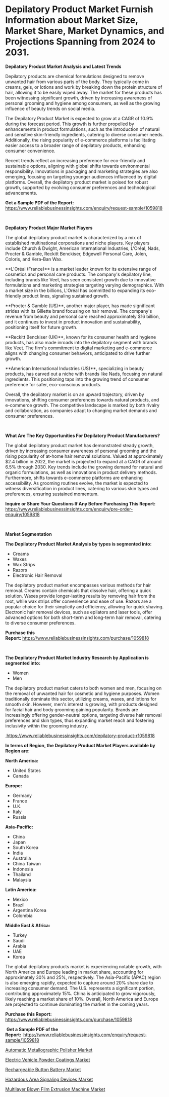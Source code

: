 <p><h1>Depilatory Product Market Furnish Information about Market Size, Market Share, Market Dynamics, and Projections Spanning from 2024 to 2031.</h1></p><p><strong>Depilatory Product Market Analysis and Latest Trends</strong></p>
<p><p>Depilatory products are chemical formulations designed to remove unwanted hair from various parts of the body. They typically come in creams, gels, or lotions and work by breaking down the protein structure of hair, allowing it to be easily wiped away. The market for these products has been witnessing significant growth, driven by increasing awareness of personal grooming and hygiene among consumers, as well as the growing influence of beauty trends on social media.</p><p>The Depilatory Product Market is expected to grow at a CAGR of 10.9% during the forecast period. This growth is further propelled by enhancements in product formulations, such as the introduction of natural and sensitive skin-friendly ingredients, catering to diverse consumer needs. Additionally, the rising popularity of e-commerce platforms is facilitating easier access to a broader range of depilatory products, enhancing consumer convenience.</p><p>Recent trends reflect an increasing preference for eco-friendly and sustainable options, aligning with global shifts towards environmental responsibility. Innovations in packaging and marketing strategies are also emerging, focusing on targeting younger audiences influenced by digital platforms. Overall, the depilatory product market is poised for robust growth, supported by evolving consumer preferences and technological advancements.</p></p>
<p><strong>Get a Sample PDF of the Report:&nbsp;</strong> <a href="https://www.reliablebusinessinsights.com/enquiry/request-sample/1059818?utm_campaign=97&utm_medium=2&utm_source=Github&utm_content=ia&utm_term=07122024&utm_id=depilatory-product">https://www.reliablebusinessinsights.com/enquiry/request-sample/1059818</a></p>
<p>&nbsp;</p>
<p><strong>Depilatory Product Major Market Players</strong></p>
<p><p>The global depilatory product market is characterized by a mix of established multinational corporations and niche players. Key players include Church & Dwight, American International Industries, L'Oréal, Nads, Procter & Gamble, Reckitt Benckiser, Edgewell Personal Care, Jolen, Coloris, and Kera-Ban Wax. </p><p>**L'Oréal (France)** is a market leader known for its extensive range of cosmetics and personal care products. The company's depilatory line, including brands like Veet, has seen consistent growth due to innovative formulations and marketing strategies targeting varying demographics. With a market size in the billions, L'Oréal has committed to expanding its eco-friendly product lines, signaling sustained growth.</p><p>**Procter & Gamble (US)**, another major player, has made significant strides with its Gillette brand focusing on hair removal. The company's revenue from beauty and personal care reached approximately $16 billion, and it continues to invest in product innovation and sustainability, positioning itself for future growth.</p><p>**Reckitt Benckiser (UK)**, known for its consumer health and hygiene products, has also made inroads into the depilatory segment with brands like Veet. The firm's commitment to digital marketing and e-commerce aligns with changing consumer behaviors, anticipated to drive further growth.</p><p>**American International Industries (US)**, specializing in beauty products, has carved out a niche with brands like Nads, focusing on natural ingredients. This positioning taps into the growing trend of consumer preference for safer, eco-conscious products.</p><p>Overall, the depilatory market is on an upward trajectory, driven by innovations, shifting consumer preferences towards natural products, and e-commerce growth. The competitive landscape is marked by both rivalry and collaboration, as companies adapt to changing market demands and consumer preferences.</p></p>
<p>&nbsp;</p>
<p><strong>What Are The Key Opportunities For Depilatory Product Manufacturers?</strong></p>
<p><p>The global depilatory product market has demonstrated steady growth, driven by increasing consumer awareness of personal grooming and the rising popularity of at-home hair removal solutions. Valued at approximately $2.4 billion in 2022, the market is projected to expand at a CAGR of around 6.5% through 2030. Key trends include the growing demand for natural and organic formulations, as well as innovations in product delivery methods. Furthermore, shifts towards e-commerce platforms are enhancing accessibility. As grooming routines evolve, the market is expected to witness diversification in product lines, catering to various skin types and preferences, ensuring sustained momentum.</p></p>
<p><strong>Inquire or Share Your Questions If Any Before Purchasing This Report:</strong> <a href="https://www.reliablebusinessinsights.com/enquiry/pre-order-enquiry/1059818?utm_campaign=97&utm_medium=2&utm_source=Github&utm_content=ia&utm_term=07122024&utm_id=depilatory-product">https://www.reliablebusinessinsights.com/enquiry/pre-order-enquiry/1059818</a></p>
<p>&nbsp;</p>
<p><strong>Market Segmentation</strong></p>
<p><strong>The Depilatory Product Market Analysis by types is segmented into:</strong></p>
<p><ul><li>Creams</li><li>Waxes</li><li>Wax Strips</li><li>Razors</li><li>Electronic Hair Removal</li></ul></p>
<p><p>The depilatory product market encompasses various methods for hair removal. Creams contain chemicals that dissolve hair, offering a quick solution. Waxes provide longer-lasting results by removing hair from the root, while wax strips offer convenience and ease of use. Razors are a popular choice for their simplicity and efficiency, allowing for quick shaving. Electronic hair removal devices, such as epilators and laser tools, offer advanced options for both short-term and long-term hair removal, catering to diverse consumer preferences.</p></p>
<p><strong>Purchase this Report:&nbsp;</strong><a href="https://www.reliablebusinessinsights.com/purchase/1059818?utm_campaign=97&utm_medium=2&utm_source=Github&utm_content=ia&utm_term=07122024&utm_id=depilatory-product">https://www.reliablebusinessinsights.com/purchase/1059818</a></p>
<p>&nbsp;</p>
<p><strong>The Depilatory Product Market Industry Research by Application is segmented into:</strong></p>
<p><ul><li>Women</li><li>Men</li></ul></p>
<p><p>The depilatory product market caters to both women and men, focusing on the removal of unwanted hair for cosmetic and hygiene purposes. Women traditionally dominate this sector, utilizing creams, waxes, and lotions for smooth skin. However, men's interest is growing, with products designed for facial hair and body grooming gaining popularity. Brands are increasingly offering gender-neutral options, targeting diverse hair removal preferences and skin types, thus expanding market reach and fostering inclusivity within the grooming industry.</p></p>
<p><a href="https://www.reliablebusinessinsights.com/depilatory-product-r1059818?utm_campaign=97&utm_medium=2&utm_source=Github&utm_content=ia&utm_term=07122024&utm_id=depilatory-product">&nbsp;https://www.reliablebusinessinsights.com/depilatory-product-r1059818</a></p>
<p><strong>In terms of Region, the Depilatory Product Market Players available by Region are:</strong></p>
<p>
    <p> <strong> North America: </strong>
        <ul>
            <li>United States</li>
            <li>Canada</li>
        </ul>
        </p> 
    <p> <strong> Europe: </strong>
        <ul>
            <li>Germany</li>
            <li>France</li>
            <li>U.K.</li>
            <li>Italy</li>
            <li>Russia</li>
        </ul>
        </p> 
    <p> <strong> Asia-Pacific: </strong>
        <ul>
            <li>China</li>
            <li>Japan</li>
            <li>South Korea</li>
            <li>India</li>
            <li>Australia</li>
            <li>China Taiwan</li>
            <li>Indonesia</li>
            <li>Thailand</li>
            <li>Malaysia</li>
        </ul>
        </p> 
    <p> <strong> Latin America: </strong>
        <ul>
            <li>Mexico</li>
            <li>Brazil</li>
            <li>Argentina Korea</li>
            <li>Colombia</li>
        </ul>
        </p> 
    <p> <strong> Middle East & Africa: </strong>
        <ul>
            <li>Turkey</li>
            <li>Saudi</li>
            <li>Arabia</li>
            <li>UAE</li>
            <li>Korea</li>
        </ul>
    </p>
    </p>
<p><p>The global depilatory products market is experiencing notable growth, with North America and Europe leading in market share, accounting for approximately 30% and 25%, respectively. The Asia-Pacific (APAC) region is also emerging rapidly, expected to capture around 20% share due to increasing consumer demand. The U.S. represents a significant portion, contributing approximately 15%. China is anticipated to grow vigorously, likely reaching a market share of 10%. Overall, North America and Europe are projected to continue dominating the market in the coming years.</p></p>
<p><strong>Purchase this Report: </strong><a href="https://www.reliablebusinessinsights.com/purchase/1059818?utm_campaign=97&utm_medium=2&utm_source=Github&utm_content=ia&utm_term=07122024&utm_id=depilatory-product">https://www.reliablebusinessinsights.com/purchase/1059818</a></p>
<p>&nbsp;<strong>Get a Sample PDF of the Report:&nbsp;&nbsp;</strong><a href="https://www.reliablebusinessinsights.com/enquiry/request-sample/1059818?utm_campaign=97&utm_medium=2&utm_source=Github&utm_content=ia&utm_term=07122024&utm_id=depilatory-product">https://www.reliablebusinessinsights.com/enquiry/request-sample/1059818</a></p>
<p><strong></strong></p>
<p><p><a href="https://issuu.com/reportprime-2/docs/automatic-metallographic-polisher-market-size-2030?utm_campaign=97&utm_medium=2&utm_source=Github&utm_content=ia&utm_term=07122024&utm_id=depilatory-product">Automatic Metallographic Polisher Market</a></p><p><a href="https://issuu.com/reportprime-2/docs/electric-vehicle-powder-coatings-market-size-2030.?utm_campaign=97&utm_medium=2&utm_source=Github&utm_content=ia&utm_term=07122024&utm_id=depilatory-product">Electric Vehicle Powder Coatings Market</a></p><p><a href="https://www.linkedin.com/pulse/t-insight-dial-ziosf?utm_campaign=97&utm_medium=2&utm_source=Github&utm_content=ia&utm_term=07122024&utm_id=depilatory-product">Rechargeable Button Battery Market</a></p><p><a href="https://github.com/stephaniwo144/Market-Research-Report-List-1/blob/main/hazardous-area-signaling-devices-market.md?utm_campaign=97&utm_medium=2&utm_source=Github&utm_content=ia&utm_term=07122024&utm_id=depilatory-product">Hazardous Area Signaling Devices Market</a></p><p><a href="https://www.linkedin.com/pulse/revenue-analysis-multilayer-blown-film-extrusion-machine-hvfac?utm_campaign=97&utm_medium=2&utm_source=Github&utm_content=ia&utm_term=07122024&utm_id=depilatory-product">Multilayer Blown Film Extrusion Machine Market</a></p></p>